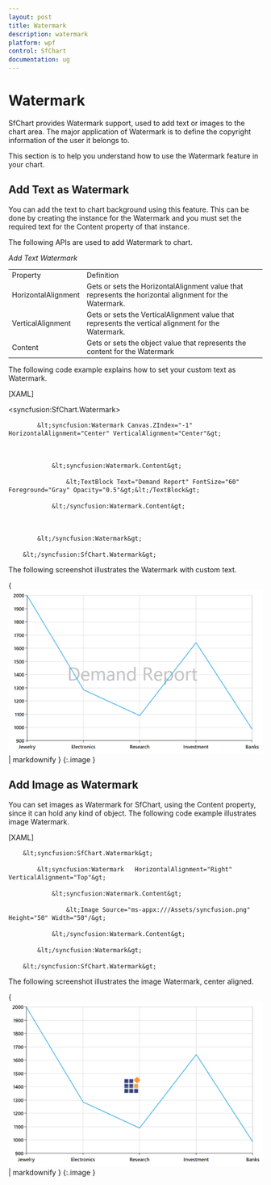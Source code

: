 ```yaml
---
layout: post
title: Watermark
description: watermark
platform: wpf
control: SfChart
documentation: ug
---
```


# Watermark

SfChart provides Watermark support, used to add text or images to the chart area. The major application of Watermark is to define the copyright information of the user it belongs to. 

This section is to help you understand how to use the Watermark feature in your chart.

## Add Text as Watermark

You can add the text to chart background using this feature. This can be done by creating the instance for the Watermark and you must set the required text for the Content property of that instance. 

The following APIs are used to add Watermark to chart.

_Add Text Watermark_

<table>
<tr>
<td>
Property</td><td>
Definition</td></tr>
<tr>
<td>
HorizontalAlignment</td><td>
Gets or sets the HorizontalAlignment value that represents the horizontal alignment for the Watermark.</td></tr>
<tr>
<td>
VerticalAlignment</td><td>
Gets or sets the VerticalAlignment value that represents the vertical alignment for the Watermark.</td></tr>
<tr>
<td>
Content</td><td>
Gets or sets the object value that represents the content for the Watermark</td></tr>
</table>


The following code example explains how to set your custom text as Watermark.

[XAML]



&lt;syncfusion:SfChart.Watermark&gt;



            &lt;syncfusion:Watermark Canvas.ZIndex="-1"  HorizontalAlignment="Center" VerticalAlignment="Center"&gt;



                &lt;syncfusion:Watermark.Content&gt;

                    &lt;TextBlock Text="Demand Report" FontSize="60" Foreground="Gray" Opacity="0.5"&gt;&lt;/TextBlock&gt;

                &lt;/syncfusion:Watermark.Content&gt;



            &lt;/syncfusion:Watermark&gt;

        &lt;/syncfusion:SfChart.Watermark&gt;



The following screenshot illustrates the Watermark with custom text.

{ ![C:/Users/rachel/Desktop/snaps/21.png](Watermark_images/Watermark_img1.png) | markdownify }
{:.image }


## Add Image as Watermark

You can set images as Watermark for SfChart, using the Content property, since it can hold any kind of object. The following code example illustrates image Watermark.

[XAML]



        &lt;syncfusion:SfChart.Watermark&gt;

            &lt;syncfusion:Watermark   HorizontalAlignment="Right" VerticalAlignment="Top"&gt;

                &lt;syncfusion:Watermark.Content&gt;

                    &lt;Image Source="ms-appx:///Assets/syncfusion.png" Height="50" Width="50"/&gt;

                &lt;/syncfusion:Watermark.Content&gt;

            &lt;/syncfusion:Watermark&gt;

        &lt;/syncfusion:SfChart.Watermark&gt;

The following screenshot illustrates the image Watermark, center aligned.

{ ![C:/Users/rachel/Desktop/snaps/22.png](Watermark_images/Watermark_img2.png) | markdownify }
{:.image }


